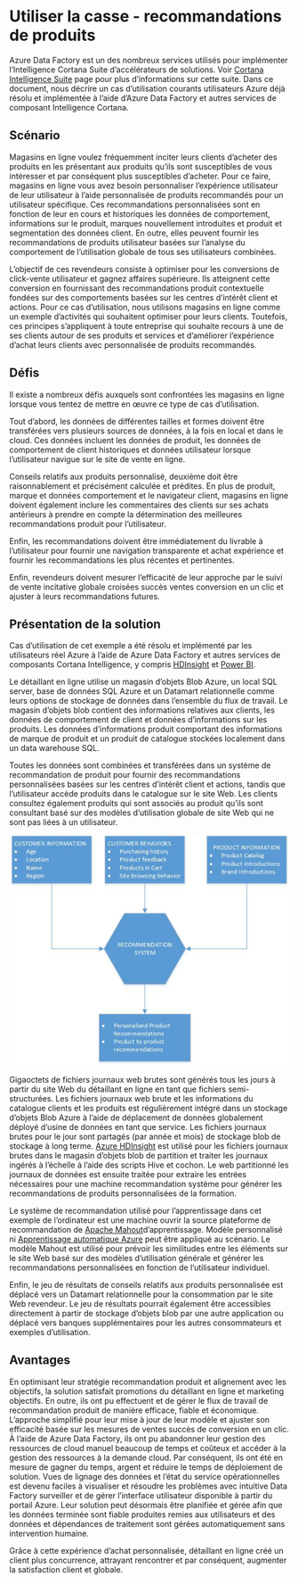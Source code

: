 <properties 
    pageTitle="Cas d’utilisation des données usine - recommandations de produits" 
    description="En savoir plus sur un cas d’utilisation implémenté à l’aide d’Azure Data Factory ainsi que d’autres services." 
    services="data-factory" 
    documentationCenter="" 
    authors="sharonlo101" 
    manager="jhubbard" 
    editor="monicar"/>

<tags 
    ms.service="data-factory" 
    ms.workload="data-services" 
    ms.tgt_pltfrm="na" 
    ms.devlang="na" 
    ms.topic="article" 
    ms.date="09/01/2016" 
    ms.author="shlo"/>

# <a name="use-case---product-recommendations"></a>Utiliser la casse - recommandations de produits 

Azure Data Factory est un des nombreux services utilisés pour implémenter l’Intelligence Cortana Suite d’accélérateurs de solutions.  Voir [Cortana Intelligence Suite](http://www.microsoft.com/cortanaanalytics) page pour plus d’informations sur cette suite. Dans ce document, nous décrire un cas d’utilisation courants utilisateurs Azure déjà résolu et implémentée à l’aide d’Azure Data Factory et autres services de composant Intelligence Cortana.

## <a name="scenario"></a>Scénario

Magasins en ligne voulez fréquemment inciter leurs clients d’acheter des produits en les présentant aux produits qu’ils sont susceptibles de vous intéresser et par conséquent plus susceptibles d’acheter. Pour ce faire, magasins en ligne vous avez besoin personnaliser l’expérience utilisateur de leur utilisateur à l’aide personnalisée de produits recommandés pour un utilisateur spécifique. Ces recommandations personnalisées sont en fonction de leur en cours et historiques les données de comportement, informations sur le produit, marques nouvellement introduites et produit et segmentation des données client.  En outre, elles peuvent fournir les recommandations de produits utilisateur basées sur l’analyse du comportement de l’utilisation globale de tous ses utilisateurs combinées.

L’objectif de ces revendeurs consiste à optimiser pour les conversions de click-vente utilisateur et gagnez affaires supérieure.  Ils atteignent cette conversion en fournissant des recommandations produit contextuelle fondées sur des comportements basées sur les centres d’intérêt client et actions. Pour ce cas d’utilisation, nous utilisons magasins en ligne comme un exemple d’activités qui souhaitent optimiser pour leurs clients. Toutefois, ces principes s’appliquent à toute entreprise qui souhaite recours à une de ses clients autour de ses produits et services et d’améliorer l’expérience d’achat leurs clients avec personnalisée de produits recommandés.

## <a name="challenges"></a>Défis

Il existe a nombreux défis auxquels sont confrontées les magasins en ligne lorsque vous tentez de mettre en œuvre ce type de cas d’utilisation. 

Tout d’abord, les données de différentes tailles et formes doivent être transférées vers plusieurs sources de données, à la fois en local et dans le cloud. Ces données incluent les données de produit, les données de comportement de client historiques et données utilisateur lorsque l’utilisateur navigue sur le site de vente en ligne. 

Conseils relatifs aux produits personnalisé, deuxième doit être raisonnablement et précisément calculée et prédites. En plus de produit, marque et données comportement et le navigateur client, magasins en ligne doivent également inclure les commentaires des clients sur ses achats antérieurs à prendre en compte la détermination des meilleures recommandations produit pour l’utilisateur. 

Enfin, les recommandations doivent être immédiatement du livrable à l’utilisateur pour fournir une navigation transparente et achat expérience et fournir les recommandations les plus récentes et pertinentes. 

Enfin, revendeurs doivent mesurer l’efficacité de leur approche par le suivi de vente incitative globale croisées succès ventes conversion en un clic et ajuster à leurs recommandations futures.

## <a name="solution-overview"></a>Présentation de la solution

Cas d’utilisation de cet exemple a été résolu et implémenté par les utilisateurs réel Azure à l’aide de Azure Data Factory et autres services de composants Cortana Intelligence, y compris [HDInsight](https://azure.microsoft.com/services/hdinsight/) et [Power BI](https://powerbi.microsoft.com/).

Le détaillant en ligne utilise un magasin d’objets Blob Azure, un local SQL server, base de données SQL Azure et un Datamart relationnelle comme leurs options de stockage de données dans l’ensemble du flux de travail.  Le magasin d’objets blob contient des informations relatives aux clients, les données de comportement de client et données d’informations sur les produits. Les données d’informations produit comportant des informations de marque de produit et un produit de catalogue stockées localement dans un data warehouse SQL. 

Toutes les données sont combinées et transférées dans un système de recommandation de produit pour fournir des recommandations personnalisées basées sur les centres d’intérêt client et actions, tandis que l’utilisateur accède produits dans le catalogue sur le site Web. Les clients consultez également produits qui sont associés au produit qu’ils sont consultant basé sur des modèles d’utilisation globale de site Web qui ne sont pas liées à un utilisateur.

![diagramme de cas d’utilisation](./media/data-factory-product-reco-usecase/diagram-1.png)

Gigaoctets de fichiers journaux web brutes sont générés tous les jours à partir du site Web du détaillant en ligne en tant que fichiers semi-structurées. Les fichiers journaux web brute et les informations du catalogue clients et les produits est régulièrement intégré dans un stockage d’objets Blob Azure à l’aide de déplacement de données globalement déployé d’usine de données en tant que service. Les fichiers journaux brutes pour le jour sont partagés (par année et mois) de stockage blob de stockage à long terme.  [Azure HDInsight](https://azure.microsoft.com/services/hdinsight/) est utilisé pour les fichiers journaux brutes dans le magasin d’objets blob de partition et traiter les journaux ingérés à l’échelle à l’aide des scripts Hive et cochon. Le web partitionné les journaux de données est ensuite traitée pour extraire les entrées nécessaires pour une machine recommandation système pour générer les recommandations de produits personnalisées de la formation.

Le système de recommandation utilisé pour l’apprentissage dans cet exemple de l’ordinateur est une machine ouvrir la source plateforme de recommandation de [Apache Mahout](http://mahout.apache.org/)d’apprentissage.  Modèle personnalisé ni [Apprentissage automatique Azure](https://azure.microsoft.com/services/machine-learning/) peut être appliqué au scénario.  Le modèle Mahout est utilisé pour prévoir les similitudes entre les éléments sur le site Web basé sur des modèles d’utilisation générale et générer les recommandations personnalisées en fonction de l’utilisateur individuel.

Enfin, le jeu de résultats de conseils relatifs aux produits personnalisée est déplacé vers un Datamart relationnelle pour la consommation par le site Web revendeur.  Le jeu de résultats pourrait également être accessibles directement à partir de stockage d’objets blob par une autre application ou déplacé vers banques supplémentaires pour les autres consommateurs et exemples d’utilisation.

## <a name="benefits"></a>Avantages

En optimisant leur stratégie recommandation produit et alignement avec les objectifs, la solution satisfait promotions du détaillant en ligne et marketing objectifs. En outre, ils ont pu effectuent et de gérer le flux de travail de recommandation produit de manière efficace, fiable et économique. L’approche simplifié pour leur mise à jour de leur modèle et ajuster son efficacité basée sur les mesures de ventes succès de conversion en un clic. À l’aide de Azure Data Factory, ils ont pu abandonner leur gestion des ressources de cloud manuel beaucoup de temps et coûteux et accéder à la gestion des ressources à la demande cloud. Par conséquent, ils ont été en mesure de gagner du temps, argent et réduire le temps de déploiement de solution. Vues de lignage des données et l’état du service opérationnelles est devenu faciles à visualiser et résoudre les problèmes avec intuitive Data Factory surveiller et de gérer l’interface utilisateur disponible à partir du portail Azure. Leur solution peut désormais être planifiée et gérée afin que les données terminée sont fiable produites remies aux utilisateurs et des données et dépendances de traitement sont gérées automatiquement sans intervention humaine.

Grâce à cette expérience d’achat personnalisée, détaillant en ligne créé un client plus concurrence, attrayant rencontrer et par conséquent, augmenter la satisfaction client et globale.



  